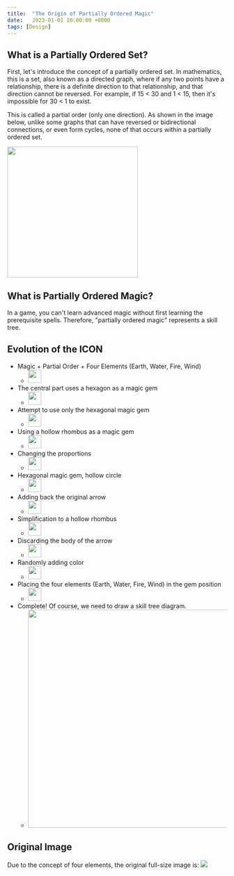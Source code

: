 ```yaml
---
title:  "The Origin of Partially Ordered Magic"
date:   2023-01-01 10:00:00 +0800
tags: [Design]
---
```


## What is a Partially Ordered Set?

First, let's introduce the concept of a partially ordered set. In mathematics, this is a set, also known as a directed graph, where if any two points have a relationship, there is a definite direction to that relationship, and that direction cannot be reversed. For example, if 15 < 30 and 1 < 15, then it's impossible for 30 < 1 to exist.

This is called a partial order (only one direction). As shown in the image below, unlike some graphs that can have reversed or bidirectional connections, or even form cycles, none of that occurs within a partially ordered set.

<img src="https://upload.wikimedia.org/wikipedia/commons/7/76/Divisibility_poset.svg" Width="300" />

## What is Partially Ordered Magic?

In a game, you can't learn advanced magic without first learning the prerequisite spells. Therefore, "partially ordered magic" represents a skill tree.

## Evolution of the ICON

* Magic + Partial Order + Four Elements (Earth, Water, Fire, Wind)
   * <img src="https://posetmage.com/Images/Icon/Old/Evolution/001.png" Width="30" />
* The central part uses a hexagon as a magic gem
   * <img src="https://posetmage.com/Images/Icon/Old/Evolution/002.png" Width="30" />
* Attempt to use only the hexagonal magic gem
   * <img src="https://posetmage.com/Images/Icon/Old/Evolution/003.png" Width="30" />
* Using a hollow rhombus as a magic gem
   * <img src="https://posetmage.com/Images/Icon/Old/Evolution/004.png" Width="30" />
* Changing the proportions
   * <img src="https://posetmage.com/Images/Icon/Old/Evolution/005.png" Width="30" />
* Hexagonal magic gem, hollow circle
   * <img src="https://posetmage.com/Images/Icon/Old/Evolution/006.png" Width="30" />
* Adding back the original arrow
   * <img src="https://posetmage.com/Images/Icon/Old/Evolution/007.png" Width="30" />
* Simplification to a hollow rhombus
   * <img src="https://posetmage.com/Images/Icon/Old/Evolution/008.png" Width="30" />
* Discarding the body of the arrow
   * <img src="https://posetmage.com/Images/Icon/Old/Evolution/009.png" Width="30" />
* Randomly adding color
   * <img src="https://posetmage.com/Images/Icon/Old/Evolution/010.png" Width="30" />
* Placing the four elements (Earth, Water, Fire, Wind) in the gem position
   * <img src="https://posetmage.com/Images/Icon/Old/Evolution/011.png" Width="30" />
* Complete! Of course, we need to draw a skill tree diagram.
    * <img src="https://posetmage.com/Images/Icon/Old/Evolution/012.png" Width="500" />

## Original Image

Due to the concept of four elements, the original full-size image is:
![](https://posetmage.com/Images/Icon/Old/Design/FourElement.png)